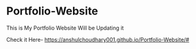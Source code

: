 # Portfolio-Website
This is My Portfolio Website
Will be Updating it 



Check it Here- https://anshulchoudhary001.github.io/Portfolio-Website/#
